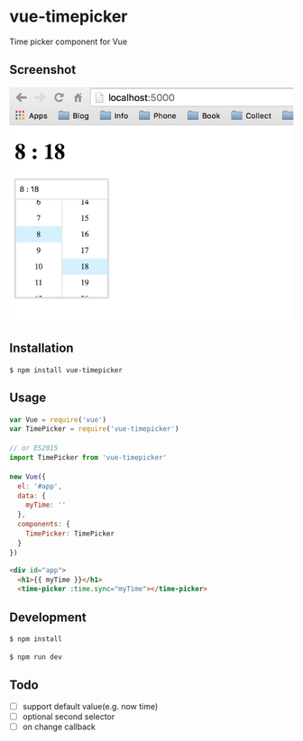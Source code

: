 # vue-timepicker

Time picker component for Vue

## Screenshot
![pic](/images/pic.png)

## Installation

```shell
$ npm install vue-timepicker
```

## Usage

```js
var Vue = require('vue')
var TimePicker = require('vue-timepicker')

// or ES2015
import TimePicker from 'vue-timepicker'

new Vue({
  el: '#app',
  data: {
    myTime: ''
  },
  components: {
    TimePicker: TimePicker
  }
})
```

```html
<div id="app">
  <h1>{{ myTime }}</h1>
  <time-picker :time.sync="myTime"></time-picker>
```

## Development

```shell
$ npm install

$ npm run dev
```

## Todo
- [ ] support default value(e.g. now time)
- [ ] optional second selector
- [ ] on change callback 
